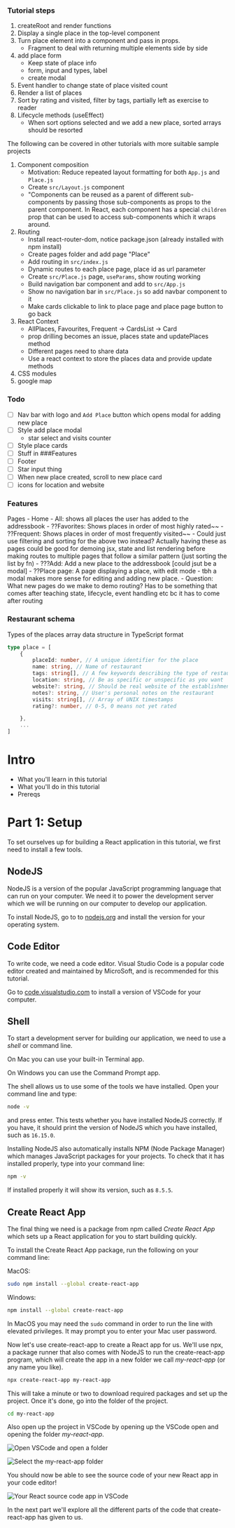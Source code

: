 
### Tutorial steps
1. createRoot and render functions
1. Display a single place in the top-level component
1. Turn place element into a component and pass in props.
    - Fragment to deal with returning multiple elements side by side
1. add place form
    - Keep state of place info
    - form, input and types, label
    - create modal
1. Event handler to change state of place visited count
1. Render a list of places
1. Sort by rating and visited, filter by tags, partially left as exercise to reader
1. Lifecycle methods (useEffect)
    - When sort options selected and we add a new place, sorted arrays should be resorted

The following can be covered in other tutorials with more suitable sample projects

1. Component composition
    - Motivation: Reduce repeated layout formatting for both `App.js` and `Place.js`
    - Create `src/Layout.js` component
    - "Components can be reused as a parent of different sub-components by passing those sub-components as props to the parent component. In React, each component has a special `children` prop that can be used to access sub-components which it wraps around.
1. Routing
    - Install react-router-dom, notice package.json (already installed with npm install)
    - Create pages folder and add page "Place"
    - Add routing in `src/index.js`
    - Dynamic routes to each place page, place id as url parameter
    - Create `src/Place.js` page, `useParams`, show routing working
    - Build navigation bar component and add to `src/App.js`
    - Show no navigation bar in `src/Place.js` so add navbar component to it
    - Make cards clickable to link to place page and place page button to go back
1. React Context
    - AllPlaces, Favourites, Frequent -> CardsList -> Card
    - prop drilling becomes an issue, places state and updatePlaces method
    - Different pages need to share data
    - Use a react context to store the places data and provide update methods
1. CSS modules
1. google map

### Todo

- [ ] Nav bar with logo and `Add Place` button which opens modal for adding new place
- [ ] Style add place modal
    - star select and visits counter
- [ ] Style place cards
- [ ] Stuff in ###Features
- [ ] Footer
- [ ] Star input thing
- [ ] When new place created, scroll to new place card
- [ ] icons for location and website

### Features
Pages
    - Home
    - All: shows all places the user has added to the addressbook
    - ??Favorites: Shows places in order of most highly rated~~
    - ??Frequent: Shows places in order of most frequently visited~~
    - Could just use filtering and sorting for the above two instead? Actually having these as pages could be good for demoing jsx, state and list rendering before making routes to multiple pages that follow a similar pattern (just sorting the list by fn)
    - ???Add: Add a new place to the addressbook [could jsut be a modal]
    - ??Place page: A page displaying a place, with edit mode
    - tbh a modal makes more sense for editing and adding new place.
    - Question: What new pages do we make to demo routing? Has to be something that comes after teaching state, lifecycle, event handling etc bc it has to come after routing

### Restaurant schema
Types of the places array data structure in TypeScript format
```ts
type place = [
    {
        placeId: number, // A unique identifier for the place
        name: string, // Name of restaurant
        tags: string[], // A few keywords describing the type of restaurant
        location: string, // Be as specific or unspecific as you want
        website?: string, // Should be real website of the establishment
        notes?: string, // User's personal notes on the restaurant
        visits: string[], // Array of UNIX timestamps
        rating?: number, // 0-5, 0 means not yet rated

    },
    ...
]
```

# Intro

- What you'll learn in this tutorial
- What you'll do in this tutorial
- Prereqs

# Part 1: Setup

To set ourselves up for building a React application in this tutorial, we first need to install a few tools.

## NodeJS

NodeJS is a version of the popular JavaScript programming language that can run on your computer. We need it to power the development server which we will be running on our computer to develop our application.

To install NodeJS, go to to [nodejs.org](https://nodejs.org/en/) and install the version for your operating system.

## Code Editor

To write code, we need a code editor. Visual Studio Code is a popular code editor created and maintained by MicroSoft, and is recommended for this tutorial.

Go to [code.visualstudio.com](https://code.visualstudio.com/) to install a version of VSCode for your computer.

## Shell

To start a development server for building our application, we need to use a *shell* or command line.

On Mac you can use your built-in Terminal app.

On Windows you can use the Command Prompt app.

The shell allows us to use some of the tools we have installed. Open your command line and type:

```bash
node -v
```

and press enter. This tests whether you have installed NodeJS correctly. If you have, it should print the version of NodeJS which you have installed, such as `16.15.0`.

Installing NodeJS also automatically installs NPM (Node Package Manager) which manages JavaScript packages for your projects. To check that it has installed properly, type into your command line:

```bash
npm -v
```

If installed properly it will show its version, such as `8.5.5`.

## Create React App

The final thing we need is a package from npm called *Create React App* which sets up a React application for you to start building quickly.

To install the Create React App package, run the following on your command line:

MacOS:

```bash
sudo npm install --global create-react-app
```

Windows:
```bash
npm install --global create-react-app
```

In MacOS you may need the `sudo` command in order to run the line with elevated privileges. It may prompt you to enter your Mac user password.

Now let's use create-react-app to create a React app for us. We'll use npx, a package runner that also comes with NodeJS to run the create-react-app program, which will create the app in a new folder we call *my-react-app* (or any name you like).

```bash
npx create-react-app my-react-app
```

This will take a minute or two to download required packages and set up the project. Once it's done, go into the folder of the project.

```bash
cd my-react-app
```

Also open up the project in VSCode by opening up the VSCode open and opening the folder *my-react-app*.

![Open VSCode and open a folder](https://imgur.com/T6kP1ov)

![Select the my-react-app folder](https://imgur.com/8Zm3dEk)

You should now be able to see the source code of your new React app in your code editor!

![Your React source code app in VSCode](https://imgur.com/XzOhc6u)

In the next part we'll explore all the different parts of the code that create-react-app has given to us.
